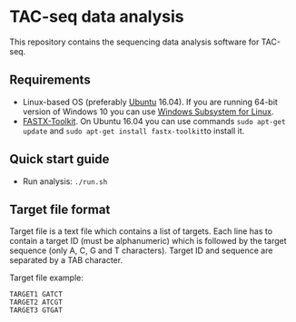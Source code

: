 # TAC-seq data analysis

This repository contains the sequencing data analysis software for TAC-seq.

## Requirements
* Linux-based OS (preferably [Ubuntu](https://www.ubuntu.com/desktop) 16.04). If you are running 64-bit version of Windows 10 you can use [Windows Subsystem for Linux](https://docs.microsoft.com/en-us/windows/wsl/install-win10).
* [FASTX-Toolkit](https://github.com/agordon/fastx_toolkit). On Ubuntu 16.04 you can use commands `sudo apt-get update` and `sudo apt-get install fastx-toolkit`to install it.

## Quick start guide
* Run analysis: `./run.sh`

## Target file format
Target file is a text file which contains a list of targets. Each line has to contain a target ID (must be alphanumeric) which is followed by the target sequence (only A, C, G and T characters). Target ID and sequence are separated by a TAB character.

Target file example:

    TARGET1 GATCT
    TARGET2 ATCGT
    TARGET3 GTGAT
    
